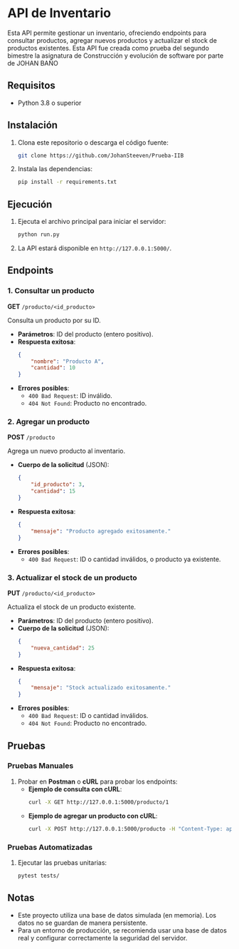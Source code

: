 # API de Inventario

Esta API permite gestionar un inventario, ofreciendo endpoints para consultar productos, agregar nuevos productos y actualizar el stock de productos existentes. 
Esta API fue creada como prueba del segundo bimestre la asignatura de Construcción y evolución de software por parte de JOHAN BAÑO
## Requisitos



- Python 3.8 o superior

## Instalación

1. Clona este repositorio o descarga el código fuente:
   ```bash
   git clone https://github.com/JohanSteeven/Prueba-IIB
   
   ```



2. Instala las dependencias:
   ```bash
   pip install -r requirements.txt
   ```

## Ejecución

1. Ejecuta el archivo principal para iniciar el servidor:
   ```bash
   python run.py
   ```

2. La API estará disponible en `http://127.0.0.1:5000/`.


## Endpoints

### 1. Consultar un producto

**GET** `/producto/<id_producto>`

Consulta un producto por su ID.

- **Parámetros**: ID del producto (entero positivo).
- **Respuesta exitosa**:
  ```json
  {
      "nombre": "Producto A",
      "cantidad": 10
  }
  ```
- **Errores posibles**:
  - `400 Bad Request`: ID inválido.
  - `404 Not Found`: Producto no encontrado.

### 2. Agregar un producto

**POST** `/producto`

Agrega un nuevo producto al inventario.

- **Cuerpo de la solicitud** (JSON):
  ```json
  {
      "id_producto": 3,
      "cantidad": 15
  }
  ```
- **Respuesta exitosa**:
  ```json
  {
      "mensaje": "Producto agregado exitosamente."
  }
  ```
- **Errores posibles**:
  - `400 Bad Request`: ID o cantidad inválidos, o producto ya existente.

### 3. Actualizar el stock de un producto

**PUT** `/producto/<id_producto>`

Actualiza el stock de un producto existente.

- **Parámetros**: ID del producto (entero positivo).
- **Cuerpo de la solicitud** (JSON):
  ```json
  {
      "nueva_cantidad": 25
  }
  ```
- **Respuesta exitosa**:
  ```json
  {
      "mensaje": "Stock actualizado exitosamente."
  }
  ```
- **Errores posibles**:
  - `400 Bad Request`: ID o cantidad inválidos.
  - `404 Not Found`: Producto no encontrado.

## Pruebas

### Pruebas Manuales

1. Probar en **Postman** o **cURL** para probar los endpoints:
   - **Ejemplo de consulta con cURL**:
     ```bash
     curl -X GET http://127.0.0.1:5000/producto/1
     ```
   - **Ejemplo de agregar un producto con cURL**:
     ```bash
     curl -X POST http://127.0.0.1:5000/producto -H "Content-Type: application/json" -d '{"id_producto": 3, "cantidad": 15}'
     ```

### Pruebas Automatizadas

1. Ejecutar las pruebas unitarias:
   ```bash
   pytest tests/
   ```

## Notas

- Este proyecto utiliza una base de datos simulada (en memoria). Los datos no se guardan de manera persistente.
- Para un entorno de producción, se recomienda usar una base de datos real y configurar correctamente la seguridad del servidor.

